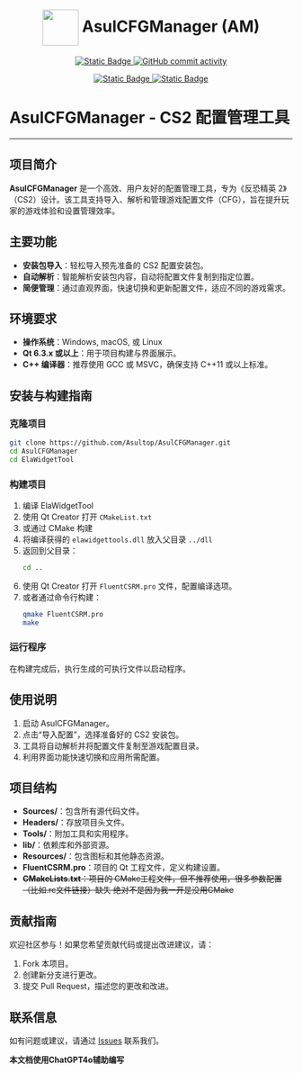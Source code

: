 


<h1 align="center"><img src="./Pic/favicon.ico" width="64" align="center"> AsulCFGManager (AM)</h1>

<p align="center">
    <a href="https://asul.top/CSRM">
        <img alt="Static Badge" src="https://img.shields.io/badge/website-Alivn-blue?style=for-the-badge">
    </a>
    <a href="https://github.com/AsulTop/AsulCFGManager/pulse">
        <img alt="GitHub commit activity" src="https://img.shields.io/github/commit-activity/m/AsulTop/AsulCFGManager?style=for-the-badge">
    </a>
</p>
<p align="center">
    <a href="https://github.com/AsulTop/AsulCFGManager">
        <img alt="Static Badge" src="https://img.shields.io/badge/AsulCFGManager-Master?style=for-the-badge&logo=github&labelColor=green&color=green">
    </a>
    <!-- <a href="https://github.com/eLecCap1taL/AutoSettings">
        <img alt="Static Badge" src="https://img.shields.io/badge/Manager-Manager?style=for-the-badge&logo=github&labelColor=yellow&color=yellow">
    </a> -->
    <a href="https://github.com/AsulTop/Asultop.github.io">
        <img alt="Static Badge" src="https://img.shields.io/badge/Page-Page?style=for-the-badge&logo=github&labelColor=purple&color=purple">
    </a>
</p>

# AsulCFGManager - CS2 配置管理工具
--- 
## 项目简介
**AsulCFGManager** 是一个高效、用户友好的配置管理工具，专为《反恐精英 2》（CS2）设计。该工具支持导入、解析和管理游戏配置文件（CFG），旨在提升玩家的游戏体验和设置管理效率。

## 主要功能
- **安装包导入**：轻松导入预先准备的 CS2 配置安装包。
- **自动解析**：智能解析安装包内容，自动将配置文件复制到指定位置。
- **简便管理**：通过直观界面，快速切换和更新配置文件，适应不同的游戏需求。

## 环境要求
- **操作系统**：Windows, macOS, 或 Linux
- **Qt 6.3.x 或以上**：用于项目构建与界面展示。
- **C++ 编译器**：推荐使用 GCC 或 MSVC，确保支持 C++11 或以上标准。

## 安装与构建指南

### 克隆项目
```bash
git clone https://github.com/Asultop/AsulCFGManager.git
cd AsulCFGManager
cd ElaWidgetTool
```

### 构建项目
1. 编译 ElaWidgetTool
2. 使用 Qt Creator 打开 `CMakeList.txt`
3. 或通过 CMake 构建
4. 将编译获得的 `elawidgettools.dll` 放入父目录 `../dll`
6. 返回到父目录：
   ```bash
   cd ..
   ```
7. 使用 Qt Creator 打开 `FluentCSRM.pro` 文件，配置编译选项。
8. 或者通过命令行构建：
   ```bash
   qmake FluentCSRM.pro
   make
   ```

### 运行程序
在构建完成后，执行生成的可执行文件以启动程序。

## 使用说明
1. 启动 AsulCFGManager。
2. 点击“导入配置”，选择准备好的 CS2 安装包。
3. 工具将自动解析并将配置文件复制至游戏配置目录。
4. 利用界面功能快速切换和应用所需配置。

## 项目结构
- **Sources/**：包含所有源代码文件。
- **Headers/**：存放项目头文件。
- **Tools/**：附加工具和实用程序。
- **lib/**：依赖库和外部资源。
- **Resources/**：包含图标和其他静态资源。
- **FluentCSRM.pro**：项目的 Qt 工程文件，定义构建设置。
- ~~**CMakeLists.txt**：项目的 CMake工程文件，但不推荐使用，很多参数配置（比如.rc文件链接）缺失 绝对不是因为我一开是没用CMake~~

## 贡献指南
欢迎社区参与！如果您希望贡献代码或提出改进建议，请：
1. Fork 本项目。
2. 创建新分支进行更改。
3. 提交 Pull Request，描述您的更改和改进。

## 联系信息
如有问题或建议，请通过 [Issues](https://github.com/Asultop/AsulCFGManager/issues) 联系我们。

**本文档使用ChatGPT4o辅助编写**
